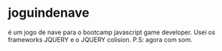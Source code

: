 # joguindenave
é um jogo de nave para o bootcamp javascript game developer. Usei os frameworks JQUERY  e o JQUERY colision.
P.S: agora com som.

